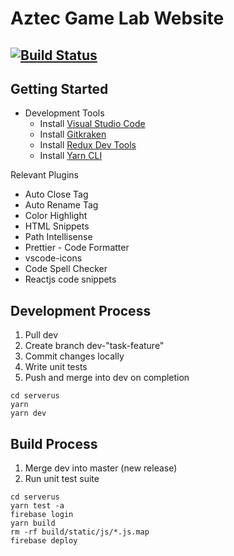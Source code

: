 # Aztec Game Lab Website

## [![Build Status](https://travis-ci.org/AztecGameLab/AGLServerusWebsite.svg?branch=master)](https://travis-ci.org/AztecGameLab/AGLServerusWebsite)

## Getting Started

* Development Tools
  * Install [Visual Studio Code](https://code.visualstudio.com/)
  * Install [Gitkraken](https://www.gitkraken.com/)
  * Install [Redux Dev Tools](https://github.com/gaearon/redux-devtools)
  * Install [Yarn CLI](https://yarnpkg.com/lang/en/docs/install/)

Relevant Plugins

* Auto Close Tag
* Auto Rename Tag
* Color Highlight
* HTML Snippets
* Path Intellisense
* Prettier - Code Formatter
* vscode-icons
* Code Spell Checker
* Reactjs code snippets

## Development Process

1.  Pull dev
2.  Create branch dev-"task-feature"
3.  Commit changes locally
4.  Write unit tests
5.  Push and merge into dev on completion

```node
cd serverus
yarn
yarn dev
```

## Build Process

1.  Merge dev into master (new release)
2.  Run unit test suite

```node
cd serverus
yarn test -a
firebase login
yarn build
rm -rf build/static/js/*.js.map
firebase deploy
```
